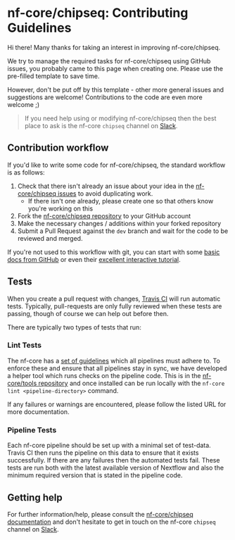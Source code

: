 # nf-core/chipseq: Contributing Guidelines

Hi there! Many thanks for taking an interest in improving nf-core/chipseq.

We try to manage the required tasks for nf-core/chipseq using GitHub issues, you probably came to this page when creating one. Please use the pre-filled template to save time.

However, don't be put off by this template - other more general issues and suggestions are welcome! Contributions to the code are even more welcome ;)

> If you need help using or modifying nf-core/chipseq then the best place to ask is the nf-core `chipseq` channel on [Slack](https://nf-core-invite.herokuapp.com/).

## Contribution workflow
If you'd like to write some code for nf-core/chipseq, the standard workflow
is as follows:

1. Check that there isn't already an issue about your idea in the
   [nf-core/chipseq issues](https://github.com/nf-core/chipseq/issues) to avoid
   duplicating work.
    * If there isn't one already, please create one so that others know you're working on this
2. Fork the [nf-core/chipseq repository](https://github.com/nf-core/chipseq) to your GitHub account
3. Make the necessary changes / additions within your forked repository
4. Submit a Pull Request against the `dev` branch and wait for the code to be reviewed and merged.

If you're not used to this workflow with git, you can start with some [basic docs from GitHub](https://help.github.com/articles/fork-a-repo/) or even their [excellent interactive tutorial](https://try.github.io/).


## Tests
When you create a pull request with changes, [Travis CI](https://travis-ci.org/) will run automatic tests.
Typically, pull-requests are only fully reviewed when these tests are passing, though of course we can help out before then.

There are typically two types of tests that run:

### Lint Tests
The nf-core has a [set of guidelines](http://nf-co.re/guidelines) which all pipelines must adhere to.
To enforce these and ensure that all pipelines stay in sync, we have developed a helper tool which runs checks on the pipeline code. This is in the [nf-core/tools repository](https://github.com/nf-core/tools) and once installed can be run locally with the `nf-core lint <pipeline-directory>` command.

If any failures or warnings are encountered, please follow the listed URL for more documentation.

### Pipeline Tests
Each nf-core pipeline should be set up with a minimal set of test-data.
Travis CI then runs the pipeline on this data to ensure that it exists successfully.
If there are any failures then the automated tests fail.
These tests are run both with the latest available version of Nextflow and also the minimum required version that is stated in the pipeline code.

## Getting help
For further information/help, please consult the [nf-core/chipseq documentation](https://github.com/nf-core/chipseq#documentation) and don't hesitate to get in touch on the nf-core `chipseq` channel on [Slack](https://nf-core-invite.herokuapp.com/).
